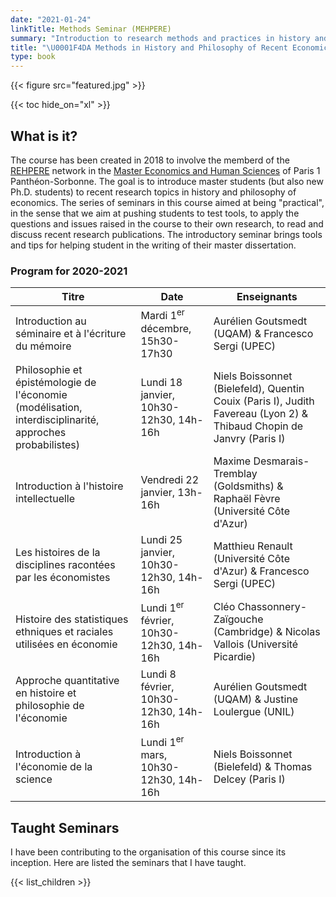 ```yaml
---
date: "2021-01-24"
linkTitle: Methods Seminar (MEHPERE)
summary: "Introduction to research methods and practices in history and philosophy of economics and presentation of recent research works."
title: "\U0001F4DA Methods in History and Philosophy of Recent Economics (M2 ESH, Paris 1)"
type: book
---
```


{{< figure src="featured.jpg" >}}

{{< toc hide_on="xl" >}}

## What is it?

The course has been created in 2018 to involve the memberd of the [REHPERE](https://rehpere.org/membres/) network in the [Master Economics and Human Sciences](https://rehpere.org/master/#presentation) of Paris 1 Panthéon-Sorbonne. The goal is to introduce master students (but also new Ph.D. students) to recent research topics in history and philosophy of economics. The series of seminars in this course aimed at being "practical", in the sense that we aim at pushing students to test tools, to apply the questions and issues raised in the course to their own research, to read and discuss recent research publications. The introductory seminar brings tools and tips for helping student in the writing of their master dissertation. 

### Program for 2020-2021

| Titre | Date | Enseignants |
| --- | --- | --- |
| Introduction au séminaire et à l'écriture du mémoire | Mardi 1<sup>er</sup> décembre, 15h30-17h30 | Aurélien Goutsmedt (UQAM) & Francesco Sergi (UPEC) |
| Philosophie et épistémologie de l'économie (modélisation, interdisciplinarité, approches probabilistes) | Lundi 18 janvier, 10h30-12h30, 14h-16h | Niels Boissonnet (Bielefeld), Quentin Couix (Paris I), Judith Favereau (Lyon 2) & Thibaud Chopin de Janvry (Paris I) |
| Introduction à l'histoire intellectuelle  | Vendredi 22 janvier, 13h-16h | Maxime Desmarais-Tremblay (Goldsmiths) & Raphaël Fèvre (Université Côte d'Azur) |
| Les histoires de la disciplines racontées par les économistes | Lundi 25 janvier, 10h30-12h30, 14h-16h | Matthieu Renault (Université Côte d'Azur) & Francesco Sergi (UPEC) |
|Histoire des statistiques ethniques et raciales utilisées en économie | Lundi 1<sup>er</sup> février, 10h30-12h30, 14h-16h | Cléo Chassonnery-Zaïgouche (Cambridge) & Nicolas Vallois (Université Picardie) |
| Approche quantitative en histoire et philosophie de l'économie | Lundi 8 février, 10h30-12h30, 14h-16h | Aurélien Goutsmedt (UQAM) & Justine Loulergue (UNIL) |
| Introduction à l'économie de la science | Lundi 1<sup>er</sup> mars, 10h30-12h30, 14h-16h | Niels Boissonnet (Bielefeld) & Thomas Delcey (Paris I) |

## Taught Seminars

I have been contributing to the organisation of this course since its inception. Here are listed the seminars that I have taught. 

{{< list_children >}}


